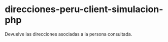 # direcciones-peru-client-simulacion-php
Devuelve las direcciones asociadas a la persona consultada.
